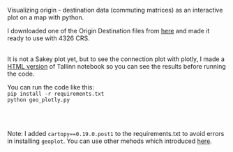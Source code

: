 Visualizing origin - destination data (commuting matrices) as an interactive plot on a map with python.


I downloaded one of the Origin Destination files from [here](https://mobilitylab.ut.ee/OD/) and made it ready to use with 4326 CRS. 


<br>It is not a Sakey plot yet, but to see the connection plot with plotly, I made a [HTML version](https://github.com/MINIMALaq/Sankey_plot_on_the_map/blob/main/Tallinn.html) of Tallinn notebook so you can see the results before running the code. <br>

You can run the code like this:<br>
`pip install -r requirements.txt` <br>
`python geo_plotly.py`

<br>
<br>



Note: I added `cartopy==0.19.0.post1` to the requirements.txt to avoid errors in installing `geoplot`. You can use other mehods which introduced [here](https://pythonissues.com/issues/2179634).
